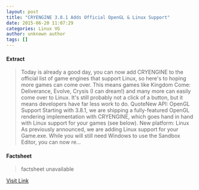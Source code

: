 ```yaml
---
layout: post
title: "CRYENGINE 3.8.1 Adds Official OpenGL & Linux Support"
date: 2015-06-20 11:07:29
categories: Linux VG
author: unknown author
tags: []
---
```



#### Extract
>Today is already a good day, you can now add CRYENGINE to the official list of game engines that support Linux, so here's to hoping more games can come over. This means games like Kingdom Come: Deliverance, Evolve, Crysis (I can dream!) and many more can easily come over to Linux. It's still probably not a click of a button, but it means developers have far less work to do. QuoteNew API: OpenGL Support Starting with 3.8.1, we are shipping a fully-featured OpenGL rendering implementation with CRYENGINE, which goes hand in hand with Linux support for your games (see below). New platform: Linux As previously announced, we are adding Linux support for your Game.exe. While you will still need Windows to use the Sandbox Editor, you can now re...

#### Factsheet
>factsheet unavailable

[Visit Link](http://www.gamingonlinux.com/articles/cryengine-381-adds-official-opengl-linux-support.5537)


